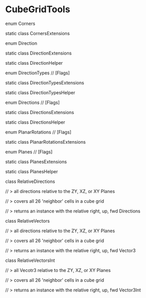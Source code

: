 # CubeGridTools

enum Corners

static class CornersExtensions


enum Direction

static class DirectionExtensions

static class DirectionHelper


enum DirectionTypes // [Flags]

static class DirectionTypesExtensions

static class DirectionTypesHelper



enum Directions // [Flags]

static class DirectionsExtensions

static class DirectionsHelper



enum PlanarRotations // [Flags]

static class PlanarRotationsExtensions



enum Planes // [Flags]

static class PlanesExtensions

static class PlanesHelper



class RelativeDirections

// > all directions relative to the ZY, XZ, or XY Planes

//   > covers all 26 'neighbor' cells in a cube grid

// > returns an instance with the relative right, up, fwd Directions



class RelativeVectors

// > all directions relative to the ZY, XZ, or XY Planes

//   > covers all 26 'neighbor' cells in a cube grid

// > returns an instance with the relative right, up, fwd Vector3



class RelativeVectorsInt

// > all Vecotr3 relative to the ZY, XZ, or XY Planes

//   > covers all 26 'neighbor' cells in a cube grid

// > returns an instance with the relative right, up, fwd Vector3Int
